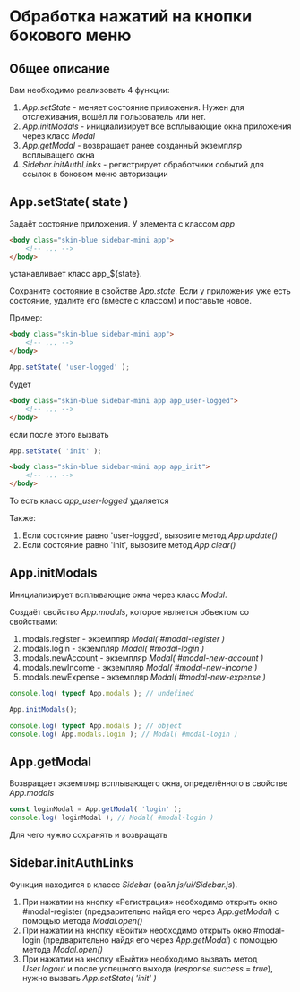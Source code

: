 # Обработка нажатий на кнопки бокового меню

## Общее описание

Вам необходимо реализовать 4 функции:

1. *App.setState* - меняет состояние приложения. Нужен для отслеживания,
вошёл ли пользователь или нет.
2. *App.initModals* - инициализирует все всплывающие окна приложения 
через класс *Modal*
3. *App.getModal* - возвращает ранее созданный экземпляр всплыващего окна
4. *Sidebar.initAuthLinks* - регистрирует обработчики событий для
ссылок в боковом меню авторизации 

## App.setState( state )

Задаёт состояние приложения. У элемента с классом *app*

```html
<body class="skin-blue sidebar-mini app">
    <!-- ... -->
</body>
```

устанавливает класс app_${state}.

Сохраните состояние в свойстве *App.state*. 
Если у приложения уже есть состояние, удалите его (вместе с классом) 
и поставьте новое.

Пример:

```html
<body class="skin-blue sidebar-mini app">
    <!-- ... -->
</body>
```

```javascript
App.setState( 'user-logged' );
```

будет

```html
<body class="skin-blue sidebar-mini app app_user-logged">
    <!-- ... -->
</body>
```

если после этого вызвать

```javascript
App.setState( 'init' );
```

```html
<body class="skin-blue sidebar-mini app app_init">
    <!-- ... -->
</body>
```

То есть класс *app_user-logged* удаляется

Также:

1. Если состояние равно 'user-logged', вызовите метод *App.update()*
2. Если состояние равно 'init', вызовите метод *App.clear()*


## App.initModals

Инициализирует всплывающие окна через класс *Modal*.

Создаёт свойство *App.modals*, которое является объектом со свойствами:

1. modals.register - экземпляр *Modal( #modal-register )*
2. modals.login - экземпляр *Modal( #modal-login )*
3. modals.newAccount - экземпляр *Modal( #modal-new-account )*
4. modals.newIncome - экземпляр *Modal( #modal-new-income )*
5. modals.newExpense - экземпляр *Modal( #modal-new-expense )*

```javascript
console.log( typeof App.modals ); // undefined

App.initModals();

console.log( typeof App.modals ); // object
console.log( App.modals.login ); // Modal( #modal-login )
```

## App.getModal

Возвращает экземпляр всплывающего окна, определённого в свойстве *App.modals*

```javascript
const loginModal = App.getModal( 'login' );
console.log( loginModal ); // Modal( #modal-login )
```

Для чего нужно сохранять и возвращать 

## Sidebar.initAuthLinks

Функция находится в классе *Sidebar* (файл *js/ui/Sidebar.js*).

1. При нажатии на кнопку «Регистрация» необходимо открыть окно #modal-register
(предварительно найдя его через *App.getModal*)
с помощью метода *Modal.open()*
2. При нажатии на кнопку «Войти» необходимо открыть окно #modal-login 
(предварительно найдя его через *App.getModal*)
с помощью метода *Modal.open()*
3. При нажатии на кнопку «Выйти» необходимо вызвать метод *User.logout*
и после успешного выхода (*response.success* = *true*), нужно вызвать
*App.setState( 'init' )*
